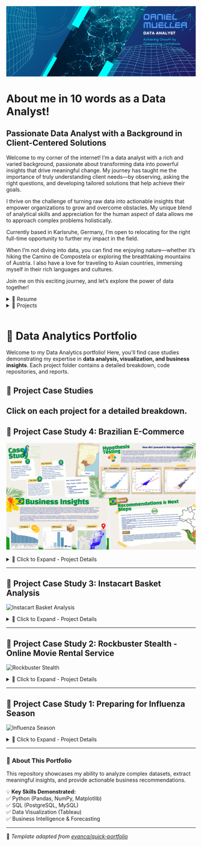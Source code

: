 <link rel="stylesheet" href="styles.css">

<img src="images/Data Analytics 2.png"/>

# About me in 10 words as a Data Analyst!
<h2 class="about-heading">Passionate Data Analyst with a Background in Client-Centered Solutions</h2>

Welcome to my corner of the internet! I’m a data analyst with a rich and varied background, passionate about transforming data into powerful insights that drive meaningful change. My journey has taught me the importance of truly understanding client needs—by observing, asking the right questions, and developing tailored solutions that help achieve their goals.

I thrive on the challenge of turning raw data into actionable insights that empower organizations to grow and overcome obstacles. My unique blend of analytical skills and appreciation for the human aspect of data allows me to approach complex problems holistically.

Currently based in Karlsruhe, Germany, I’m open to relocating for the right full-time opportunity to further my impact in the field.

When I’m not diving into data, you can find me enjoying nature—whether it’s hiking the Camino de Compostela or exploring the breathtaking mountains of Austria. I also have a love for traveling to Asian countries, immersing myself in their rich languages and cultures.

Join me on this exciting journey, and let’s explore the power of data together!
<br>

<details>
  <summary>📃 Resume</summary>
<br>
Experience<br>

Here is a quick overview for you. You can also click the following link to visit my LinkedIn profile for full details about my work history and educational background<br>
<a href="https://www.linkedin.com/in/daniel-müller-profile/">
  <img src="https://img.shields.io/badge/linkedin-%230077B5.svg?&style=for-the-badge&logo=linkedin&logoColor=white" alt="LinkedIn Profile"/>
</a>
<br><br>
Feel free to download my complete resume from<br>
<a href="https://drive.google.com/file/d/1AyPYACmAiGfu91brKuZabJCuLaJeeMuW/view?usp=drive_link/">
  <img src="https://img.shields.io/badge/googledrive-4285F4?style=for-the-badge&logo=googledrive&logoColor=white"/>
</a>
<br><br>
🧑‍💼 Instructor <br>
📆 April 2020 - December 2023<br>
📍 British Culture Academy, Kawaguchi/Japan
<br><br>
Impact: <br>
Increased class enrollment by 30% within one year, launched 10 new classes, and secured a new school partnership, expanding the Academy’s reach and service offerings.<br><br>

🧑‍💼 Nutrition Coach & Sales <br>
📆 July 2013 - December 2018<br>
📍 Sportstudio vitafit GmbH, Dreieich/Germany
<br><br>
Impact: <br>
Achieved a 70% conversion rate of new walk-in clients and established a specialized nutrition course held three times a year, significantly boosting service offerings and client loyalty.
<br><br>
</details>

<details>
  <summary>📁 Projects</summary>
  
Projects

Here is a quick overview for you. You can also click the following link to visit my GitHub profile for more details about the projects I have done so far: 

<a href="https://danielsdata91.github.io/">
  <img src="https://img.shields.io/badge/GitHub-100000?style=for-the-badge&logo=github&logoColor=white" alt="GitHub Profile"/>
</a>
<br><br>

- 👨‍💻 Costum Analyst<br>
  📆 April 2025<br>
  📍 CareerFoundry - Berlin/Germany<br>
  📁 Project Title: ClimateWins<br>
  🧰 SKills:<br>
  <img align="left" src="https://img.shields.io/badge/Python-FFD43B?style=for-the-badge&logo=python&logoColor=blue" />
  <img align="left" src="https://img.shields.io/badge/Jupyter-F37626.svg?&style=for-the-badge&logo=Jupyter&logoColor=white" />
  <img align="left" src="https://img.shields.io/badge/Tableau-E97627?style=for-the-badge&logo=Tableau&logoColor=white" />
  <img align="lreft" src="https://img.shields.io/badge/Canva-%2300C4CC.svg?&style=for-the-badge&logo=Canva&logoColor=white" />
  <br><br>

- 👨‍💻 Costum Analyst<br>
  📆 February 2025<br>
  📍 CareerFoundry - Berlin/Germany<br>
  📁 Project Title: Brazil E-Commerce Analysis<br>
  🧰 SKills:<br>
  <img align="left" src="https://img.shields.io/badge/Python-FFD43B?style=for-the-badge&logo=python&logoColor=blue" />
  <img align="left" src="https://img.shields.io/badge/Jupyter-F37626.svg?&style=for-the-badge&logo=Jupyter&logoColor=white" />
  <img align="left" src="https://img.shields.io/badge/Tableau-E97627?style=for-the-badge&logo=Tableau&logoColor=white" />
  <img align="lreft" src="https://img.shields.io/badge/Canva-%2300C4CC.svg?&style=for-the-badge&logo=Canva&logoColor=white" />
  <br><br>

- 👨‍💻 Marketing Analyst<br>
  📆 October 2024<br>
  📍 CareerFoundry - Berlin/Germany<br>
  📁 Project Title: Instacart Basket Analysis<br>
  🧰 SKills:<br>
  <img align="left" src="https://img.shields.io/badge/Python-FFD43B?style=for-the-badge&logo=python&logoColor=blue" />
  <img align="left" src="https://img.shields.io/badge/Jupyter-F37626.svg?&style=for-the-badge&logo=Jupyter&logoColor=white" />
  <img align="left" src="https://img.shields.io/badge/PostgreSQL-316192?style=for-the-badge&logo=postgresql&logoColor=white" />
  <br><br>

- 👨‍💻 Data Analyst<br>
  📆 September 2024<br>
  📍 CareerFoundry - Berlin/Germany<br>
  📁 Project Title: Rockbuster Stealth Analysis<br>
  🧰 Skills:<br>
  <img align="left" src="https://img.shields.io/badge/Tableau-E97627?style=for-the-badge&logo=Tableau&logoColor=white" />
  <img align="left" src="https://img.shields.io/badge/Microsoft_Excel-217346?style=for-the-badge&logo=microsoft-excel&logoColor=white" />
  <img align="left" src="https://img.shields.io/badge/PostgreSQL-316192?style=for-the-badge&logo=postgresql&logoColor=white" />
  <img align="lreft" src="https://img.shields.io/badge/Canva-%2300C4CC.svg?&style=for-the-badge&logo=Canva&logoColor=white" />
  <br><br>

</details>
<br>

# 📂 Data Analytics Portfolio

Welcome to my Data Analytics portfolio! Here, you'll find case studies demonstrating my expertise in **data analysis, visualization, and business insights**. Each project folder contains a detailed breakdown, code repositories, and reports.

## 📁 Project Case Studies
Click on each project for a **detailed breakdown**.
---

## 📌 Project Case Study 4: Brazilian E-Commerce
![Brazilian E-Commerce Analysis](https://github.com/DanielsData91/danielsdata91.github.io/blob/master/images/Collage%20Brazil%20E-Commerce%20Analysis.png)

<details>
  <summary>📂 Click to Expand - Project Details</summary>

### 1️⃣ Introduction
**Challene:**  
I conducted a detailed data analysis in Python to generate valuable insights that supported the marketing team in developing a Franchise Program.

**Process:**  
Utilized Python to explore and analyze multiple datasets, applying complex functions to assess marketing performance and answer critical business questions. Conducted insightful analyses to test hypotheses.

**Goal:**  
Identified top-performing products by evaluating revenue, quantity sold, and average review scores. Assessed shipping performance and analyzed high-lifetime-value customers. These insights informed a data-driven approach to initiate the development of a Franchise Program in the western regions of Brazil.

### 2️⃣ Process of Hypothesis Testing
- **Step 1:** EDA - Relationship Analysis
- **Step 2:** Linear Regression Analysis
- **Step 3:** Cluster Analysis

### 3️⃣ Business Insights
- **Revenue Analysis - Avg. Rev. per Order**
  - The Security and Services, Furniture, and Office Furniture categories generate the highest average revenue per order.
    1: Security and Services: **R$162.26**
    2: Furniture: **R$158.39**
    3: Office furniture: **R$145.82**


- **Efficiency Analysis**
Delivery Status:

On-Time: 80073 shippings / **93.57%**
Delayed: 5506 shippings / **6.43%**


- **Customer Analysis**
- High Lifetime Value Customers are concentrated in 

1: Praia Grande **(R$1.145)**
2: Niteroi **(R$1.126)**
3: Belo Horizonte **(R$1.083)**

### 4️⃣ Recommendations
- **Focus on High-Value States:** Prioritize expanding in São Paulo, Rio de Janeiro, and Minas Gerais due to high revenue potential.
- **Leverage High Lifetime Value Customers:** Engage top customers in Praia Grande, Niterói, and Belo Horizonte with loyalty programs and targeted offers.
- **Optimize Top-Selling Categories:** Strengthen product offerings in Bed Bath Table, Computers Accessories, and Health Beauty categories.
- **Improve Delivery Communication:** Capitalize on early deliveries by promoting reliable and fast delivery as a competitive advantage.
- **Maintain Customer Satisfaction:** Continue focusing on product quality and service to maintain positive reviews and strengthen customer loyalty.
- **Explore Seasonal Promotions:** Investigate causes of sales dips in June-July and develop promotional campaigns to counteract this trend.


### 5️⃣ Next Steps
- **Detailed Market Analysis:** Conduct a deeper regional analysis focusing on customer preferences and local competition.
- **Customer Retention Strategies:** Implement targeted marketing campaigns and loyalty programs for high-value customers.
- **Operational Efficiency:** Investigate logistics partners and processes to maintain or improve early delivery performance.
- **Product Expansion:** Evaluate potential for expanding high-performing categories into underpenetrated regions.
- **Seasonality Research:** Further investigate the June-July sales dip to determine underlying causes and refine promotional strategies accordingly.

📎 **Resources:**  
🔗 [🐍 Python Code](https://github.com/DanielsData91/Brazilian-E-Commerce-Analysis/blob/main/Brazil%20E_Commerce_Analysis.ipynb)  
🔗 [📂 Case Study Files](https://drive.google.com/file/d/1xqplsiywyXzsuqX2Yj2TAv9MOJSY7_Wk/view?usp=drive_link)

</details>

---

## 📌 Project Case Study 3: Instacart Basket Analysis
![Instacart Basket Analysis](https://github.com/DanielsData91/danielsdata91.github.io/blob/master/images/Collage%20Case%20Study%20Instacart.png)

<details>
  <summary>📂 Click to Expand - Project Details</summary>

### 1️⃣ Introduction
**Problem:**  
Developing data-driven marketing strategies for Instacart based on customer purchase behavior.

**Process:**  
- Performed exploratory analysis in **Python** to classify demographics and analyze purchasing trends.  
- Used **aggregations** to identify **peak order times** and customer loyalty metrics.

**Goal:**  
Identify profitable time frames for advertisements and optimize product targeting.

### 2️⃣ Customer Ordering Habits
- Customers **order most frequently between 10 AM - 4 PM**.
- **Loyal customers** reorder within **8 days**.
- **Sunday & Monday** are the busiest days.
- **Produce** is the most popular category.

### 3️⃣ Customer Profiling Insights
- **High-revenue customers** belong to specific age groups.  
- Married individuals with **1-2 dependents** contribute the most to sales.

### 4️⃣ Challenges & Solutions
- **NaN Values:** Fixed by redefining frequency flags in customer data.  
- **Incorrect busiest hours:** Recalculated order expenditures to correct peak-time misinterpretations.

### 5️⃣ Conclusion & Recommendations
- **Target off-peak hours (Wed/Thu) for ad campaigns.**  
- **Promote high-demand products** (e.g., produce).  
- **Engage loyal customers** with incentives every ~8 days.

📎 **Resources:**  
🔗 [📜 Final Report](https://docs.google.com/spreadsheets/d/14rczGgmBJOYZWz8Xh7ZP6FYDQdYgK3tb/edit?usp=drive_link)  
🔗 [🐍 Python Code](https://github.com/DanielsData91/Instacart-Basket-Analysis)  
🔗 [📂 Case Study Files](https://drive.google.com/file/d/1EoxlccECVwob6XTRJlb8JcdDoxHbz4GC/view?usp=drive_link)

</details>

---

## 📌 Project Case Study 2: Rockbuster Stealth - Online Movie Rental Service
![Rockbuster Stealth](https://github.com/DanielsData91/danielsdata91.github.io/blob/master/images/Collage%20Case%20Study%20Rockbuster.png)

<details>
  <summary>📂 Click to Expand - Project Details</summary>

### 1️⃣ Introduction
**Challenge:**  
Provide data-driven insights for Rockbuster’s **digital streaming launch strategy**.

**Process:**  
- Used **PostgreSQL** to analyze **sales performance** & **customer behavior**.  
- Applied **geospatial analysis** to identify **high-value markets**.  

**Goal:**  
Define **key markets** & **high-value customer segments** to maximize revenue.

### 2️⃣ Business Insights & Key Findings
- **Top-performing movie genres**: Sports, Sci-Fi, Animation.  
- **Asia** contributes **40% of total revenue** (focus market).  
- **Customer lifetime value varies across regions** → strategic regional marketing is essential.

### 3️⃣ Conclusion & Recommendations
- **Expand digital library** with high-demand movie genres.  
- **Strengthen campaigns in Asia** (high revenue contribution).  
- **Introduce loyalty programs** for high-value customers.

📎 **Resources:**  
🔗 [💾 SQL Code](https://github.com/DanielsData91/Rockbuster-Stealth-Project/tree/main/SQL%20Code)  
🔗 [📂 Case Study Files](https://drive.google.com/file/d/1V3kQ9nkyfYVaXbztePThmmGVTzqdR1q3/view?usp=drive_link)

</details>

---

## 📌 Project Case Study 1: Preparing for Influenza Season
![Influenza Season](https://github.com/DanielsData91/danielsdata91.github.io/blob/master/images/Collage%20Case%20Study%20CDC.png)

<details>
  <summary>📂 Click to Expand - Project Details</summary>

### 1️⃣ Introduction
**Problem:**  
Healthcare staffing agencies need to optimize **hospital resource allocation** based on **influenza trends**.

**Approach:**  
- **Analyzed seasonal patterns** to **predict peak outbreaks**.  
- **Used demographic insights** to **identify vulnerable populations**.

**Goal:**  
Optimize **medical staff distribution** & reduce seasonal strain.

### 2️⃣ Data-Driven Approach
- **Who?** Elderly (65+ years) = highest mortality risk.  
- **Where?** **Southern USA** has the highest impact.  
- **When?** Peak flu season: **November → April**.

### 3️⃣ Conclusion & Recommendations
- **Run vaccine awareness campaigns** in high-risk states (potential 20% infection reduction).  
- **Educate communities** on flu risks (aiming for 30% higher vaccine uptake).  
- **Optimize staff deployment** based on seasonal forecasting.

📎 **Resources:**  
🔗 [📊 Tableau Dashboard](https://public.tableau.com/shared/YQ6WCNN4P?:display_count=n&:origin=viz_share_link)  
🔗 [📂 Case Study Files](https://drive.google.com/file/d/1yu3zcjjm7o2ihsS3ddsNmiHr2e7kxUJl/view?usp=drive_link)

</details>

---

### 🎯 **About This Portfolio**
This repository showcases my ability to analyze complex datasets, extract meaningful insights, and provide actionable business recommendations.

💡 **Key Skills Demonstrated:**  
✅ Python (Pandas, NumPy, Matplotlib)  
✅ SQL (PostgreSQL, MySQL)  
✅ Data Visualization (Tableau)  
✅ Business Intelligence & Forecasting  

---

📝 *Template adapted from [evanca/quick-portfolio](https://github.com/evanca/quick-portfolio)*
